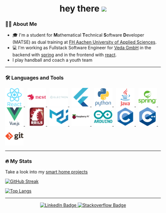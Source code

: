 <div id="badges" align="center">
  <h1>
    hey there
    <img src="https://media.giphy.com/media/hvRJCLFzcasrR4ia7z/giphy.gif" width="30px"/>
  </h1>
</div>

### :woman_technologist: About Me

- :mortar_board: I'm a student for **M**athematical **T**echnical **S**oftware **D**eveloper (MATSE) as dual training at [FH Aachen University of Applied Sciences](https://www.fh-aachen.de/).
- :computer: I'm working as Fullstack Software Engineer for [Veda GmbH](https://github.com/VEDAGroup) in the backend with [spring](https://spring.io) and in the frontend with [react](https://reactjs.org).
- I play handball and coach a youth team

---

### :hammer_and_wrench: Languages and Tools

<div>
  <a href="https://reactjs.org">
    <img src="https://github.com/devicons/devicon/blob/master/icons/react/react-original-wordmark.svg" title="React" alt="React" width="60" height="60"/>
  </a>&nbsp;
  <a href="https://nestjs.com">
    <img src="https://github.com/devicons/devicon/blob/master/icons/nestjs/nestjs-plain-wordmark.svg" title="NestJs" alt="NestJs" width="60" height="60"/>
  </a>&nbsp;
  <a href="https://www.electronjs.org">
    <img src="https://github.com/devicons/devicon/blob/master/icons/electron/electron-original-wordmark.svg" title="Electron" alt="Electron" width="60" height="60"/>
  </a>&nbsp;
  <a href="https://flutter.dev">
    <img src="https://github.com/devicons/devicon/blob/master/icons/flutter/flutter-original.svg" title="Flutter" alt="Flutter" width="60" height="60"/>
  </a>&nbsp;
  <a href="https://www.python.org">
    <img src="https://github.com/devicons/devicon/blob/master/icons/python/python-original-wordmark.svg" title="Python" alt="Python" width="60" height="60"/>
  </a>&nbsp;
  <a href="https://www.java.com">
    <img src="https://github.com/devicons/devicon/blob/master/icons/java/java-original-wordmark.svg" title="Java" alt="Java" width="60" height="60"/>
  </a>&nbsp;
  <a href="https://spring.io">
    <img src="https://github.com/devicons/devicon/blob/master/icons/spring/spring-original-wordmark.svg" title="Spring" alt="Spring" width="60" height="60"/>
  </a>&nbsp;
  <a href="https://vuejs.org">
    <img src="https://github.com/devicons/devicon/blob/master/icons/vuejs/vuejs-original-wordmark.svg" title="VueJS" alt="VueJS" width="60" height="60"/>
  </a>&nbsp;
  <a href="https://rubyonrails.org">
    <img src="https://github.com/devicons/devicon/blob/master/icons/rails/rails-original-wordmark.svg" title="RubyOnRails" alt="RubyOnRails" width="60" height="60"/>
  </a>&nbsp;
  <a href="https://mui.com">
    <img src="https://github.com/devicons/devicon/blob/master/icons/materialui/materialui-original.svg" title="Material UI" alt="Material UI" width="60" height="60"/>
  </a>&nbsp;
  <a href="https://www.raspberrypi.com">
    <img src="https://github.com/devicons/devicon/blob/master/icons/raspberrypi/raspberrypi-original-wordmark.svg" title="Pi" **alt="Pi" width="60" height="60"/>
  </a>&nbsp;
  <a href="https://www.arduino.cc">
    <img src="https://github.com/devicons/devicon/blob/master/icons/arduino/arduino-original-wordmark.svg" title="Arduino" **alt="Arduino" width="60" height="60"/>
  </a>&nbsp;
  <a href="https://en.cppreference.com/w/c">
    <img src="https://github.com/devicons/devicon/blob/master/icons/c/c-original.svg" title="C++" alt="C++" width="60" height="60"/>
  </a>&nbsp;
  <a href="https://en.cppreference.com/w">
    <img src="https://github.com/devicons/devicon/blob/master/icons/cplusplus/cplusplus-original.svg" title="C++" alt="C++" width="60" height="60"/>
  </a>&nbsp;
  <a href="https://git-scm.com">
    <img src="https://github.com/devicons/devicon/blob/master/icons/git/git-original-wordmark.svg" title="Git" **alt="Git" width="60" height="60"/>
  </a>
</div>

---

### :fire: My Stats

Take a look into my [smart home projects](https://github.com/MadMax2506-SmartHome)

[![GitHub Streak](http://github-readme-streak-stats.herokuapp.com?user=MadMax2506&theme=gruvbox&show_icons=true)](https://github.com/MadMax2506)

[![Top Langs](https://github-readme-stats.vercel.app/api/top-langs/?username=MadMax2506&theme=gruvbox&show_icons=true)](https://github.com/MadMax2506)

---

<div id="badges" align="center">
  <a href="https://www.linkedin.com/in/max-janorschke-5b6973225">
    <img src="https://img.shields.io/badge/LinkedIn-blue?logo=linkedin&logoColor=white" alt="LinkedIn Badge"/>
  </a>
  <a href="https://stackoverflow.com/users/10907699/madmax2506">
    <img src="https://img.shields.io/badge/Stack%20Overflow-F58025?logo=stackoverflow&logoColor=fff&style=flat)](https://stackoverflow.com/users/12299287/cryptocode" alt="Stackoverflow Badge"/>
  </a>
</div>
